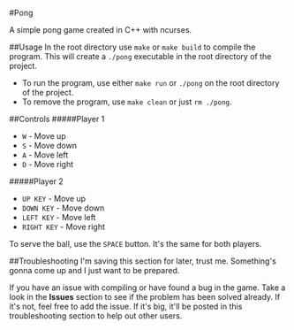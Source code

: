 #Pong

A simple pong game created in C++ with ncurses.

##Usage
In the root directory use `make` or `make build` to compile the program.  This will create a `./pong` executable in the root directory of the project.

* To run the program, use either `make run` or `./pong` on the root directory of the project.
* To remove the program, use `make clean` or just `rm ./pong`.

##Controls
#####Player 1
* `W` - Move up
* `S` - Move down
* `A` - Move left
* `D` - Move right

#####Player 2
* `UP KEY` - Move up
* `DOWN KEY` - Move down
* `LEFT KEY` - Move left
* `RIGHT KEY` - Move right

To serve the ball, use the `SPACE` button.  It's the same for both players.

##Troubleshooting
I'm saving this section for later, trust me.  Something's gonna come up and I just want to be prepared.

If you have an issue with compiling or have found a bug in the game.  Take a look in the **Issues** section to see if the problem has been solved already.  If it's not, feel free to add the issue.  If it's big, it'll be posted in this troubleshooting section to help out other users.
